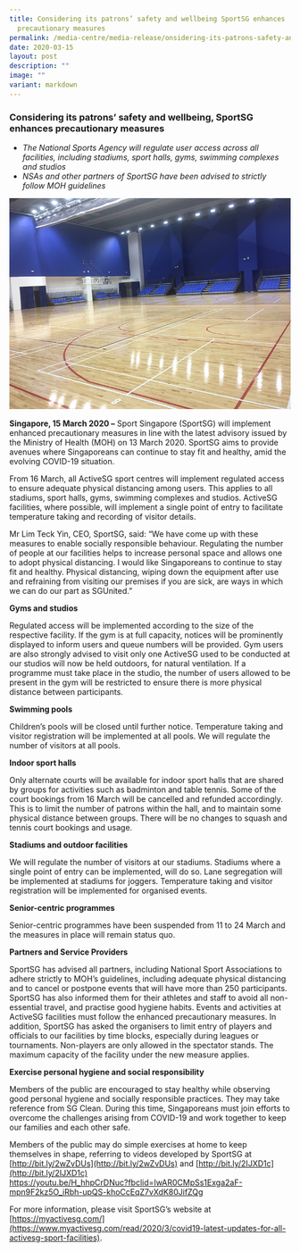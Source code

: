 ```yaml
---
title: Considering its patrons’ safety and wellbeing SportSG enhances
  precautionary measures
permalink: /media-centre/media-release/onsidering-its-patrons-safety-and-wellbeing-sportsg-enhances/
date: 2020-03-15
layout: post
description: ""
image: ""
variant: markdown
---
```

### **Considering its patrons’ safety and wellbeing, SportSG enhances precautionary measures**

* _The National Sports Agency will regulate user access across all facilities, including stadiums, sport halls, gyms, swimming complexes and studios_
* _NSAs and other partners of SportSG have been advised to strictly follow MOH guidelines_

![](/images/Media%20Centre/Media%20Release/2020/March/heartbeatsportshall02.jpeg)

**Singapore, 15 March 2020 –** Sport Singapore (SportSG) will implement enhanced precautionary measures in line with the latest advisory issued by the Ministry of Health (MOH) on 13 March 2020. SportSG aims to provide avenues where Singaporeans can continue to stay fit and healthy, amid the evolving COVID-19 situation.

From 16 March, all ActiveSG sport centres will implement regulated access to ensure adequate physical distancing among users. This applies to all stadiums, sport halls, gyms, swimming complexes and studios. ActiveSG facilities, where possible, will implement a single point of entry to facilitate temperature taking and recording of visitor details.

Mr Lim Teck Yin, CEO, SportSG, said: “We have come up with these measures to enable socially responsible behaviour. Regulating the number of people at our facilities helps to increase personal space and allows one to adopt physical distancing. I would like Singaporeans to continue to stay fit and healthy. Physical distancing, wiping down the equipment after use and refraining from visiting our premises if you are sick, are ways in which we can do our part as SGUnited.”

**Gyms and studios**

Regulated access will be implemented according to the size of the respective facility. If the gym is at full capacity, notices will be prominently displayed to inform users and queue numbers will be provided. Gym users are also strongly advised to visit only one ActiveSG used to be conducted at our studios will now be held outdoors, for natural ventilation. If a programme must take place in the studio, the number of users allowed to be present in the gym will be restricted to ensure there is more physical distance between participants.

**Swimming pools**

Children’s pools will be closed until further notice. Temperature taking and visitor registration will be implemented at all pools. We will regulate the number of visitors at all pools.

**Indoor sport halls**

Only alternate courts will be available for indoor sport halls that are shared by groups for activities such as badminton and table tennis. Some of the court bookings from 16 March will be cancelled and refunded accordingly. This is to limit the number of patrons within the hall, and to maintain some physical distance between groups. There will be no changes to squash and tennis court bookings and usage.

**Stadiums and outdoor facilities**

We will regulate the number of visitors at our stadiums. Stadiums where a single point of entry can be implemented, will do so. Lane segregation will be implemented at stadiums for joggers. Temperature taking and visitor registration will be implemented for organised events.

**Senior-centric programmes**

Senior-centric programmes have been suspended from 11 to 24 March and the measures in place will remain status quo.

**Partners and Service Providers**

SportSG has advised all partners, including National Sport Associations to adhere strictly to MOH’s guidelines, including adequate physical distancing and to cancel or postpone events that will have more than 250 participants. SportSG has also informed them for their athletes and staff to avoid all non-essential travel, and practise good hygiene habits. Events and activities at ActiveSG facilities must follow the enhanced precautionary measures. In addition, SportSG has asked the organisers to limit entry of players and officials to our facilities by time blocks, especially during leagues or tournaments. Non-players are only allowed in the spectator stands. The maximum capacity of the facility under the new measure applies.

**Exercise personal hygiene and social responsibility**

Members of the public are encouraged to stay healthy while observing good personal hygiene and socially responsible practices. They may take reference from SG Clean. During this time, Singaporeans must join efforts to overcome the challenges arising from COVID-19 and work together to keep our families and each other safe.

Members of the public may do simple exercises at home to keep themselves in shape, referring to videos developed by SportSG at [http://bit.ly/2wZvDUs](http://bit.ly/2wZvDUs) and [http://bit.ly/2IJXD1c](http://bit.ly/2IJXD1c)<br>
https://youtu.be/H_hhpCrDNuc?fbclid=IwAR0CMpSs1Exga2aF-mpn9F2kz5O_iRbh-upQS-khoCcEqZ7vXdK80JifZQg

For more information, please visit SportSG’s website at [https://myactivesg.com/](https://www.myactivesg.com/read/2020/3/covid19-latest-updates-for-all-activesg-sport-facilities).